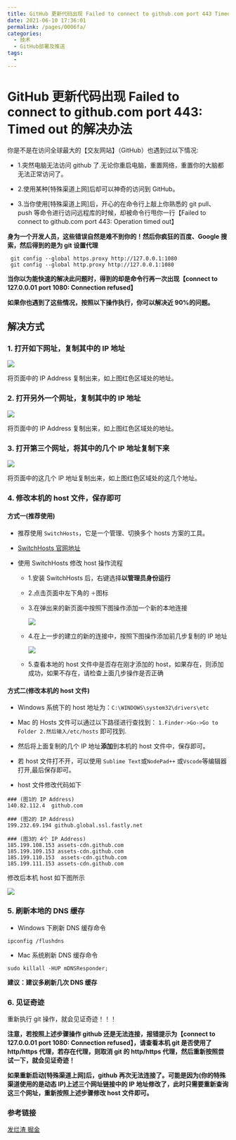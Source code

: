 ```yaml
---
title: GitHub 更新代码出现 Failed to connect to github.com port 443 Timed out 的解决办法
date: 2021-06-10 17:36:01
permalink: /pages/0006fa/
categories:
  - 技术
  - GitHub部署及推送
tags:
  -
---
```


# GitHub 更新代码出现 Failed to connect to github.com port 443: Timed out 的解决办法

你是不是在访问全球最大的【交友网站】（GitHub）也遇到过以下情况:

- 1.突然电脑无法访问 github 了.无论你重启电脑，重置网络，重置你的大脑都无法正常访问了。

- 2.使用某种[特殊渠道上网]后却可以神奇的访问到 GitHub。

- 3.当你使用[特殊渠道上网]后，开心的在命令行上敲上你熟悉的 git pull、push 等命令进行访问远程库的时候，却被命令行甩你一行【Failed to connect to github.com port 443: Operation timed out】

**身为一个开发人员，这些错误自然是难不到你的！然后你疯狂的百度、Google 搜索，然后得到的是为 git 设置代理**

```
 git config --global https.proxy http://127.0.0.1:1080
 git config --global http.proxy http://127.0.0.1:1080
```

**当你以为能快速的解决此问题时，得到的却是命令行再一次出现【connect to 127.0.0.01 port 1080: Connection refused】**

**如果你也遇到了这些情况，按照以下操作执行，你可以解决近 90%的问题。**

<!-- more -->

## 解决方式

### 1. 打开如下网址，复制其中的 IP 地址

![](https://p3-juejin.byteimg.com/tos-cn-i-k3u1fbpfcp/b848bfcfded84d118427442f0fddaa8a~tplv-k3u1fbpfcp-zoom-1.image)

将页面中的 IP Address 复制出来，如上图红色区域处的地址。

### 2. 打开另外一个网址，复制其中的 IP 地址

![](https://p3-juejin.byteimg.com/tos-cn-i-k3u1fbpfcp/88572fb5a32f4c8ba382e04a6d4ba05f~tplv-k3u1fbpfcp-zoom-1.image)

将页面中的 IP Address 复制出来，如上图红色区域处的地址。

### 3. 打开第三个网址，将其中的几个 IP 地址复制下来

![](https://p3-juejin.byteimg.com/tos-cn-i-k3u1fbpfcp/1b3dc2ab61e54211a7f2e28e70749071~tplv-k3u1fbpfcp-zoom-1.image)

将页面中的这几个 IP 地址复制出来，如上图红色区域处的这几个地址。

### 4. 修改本机的 host 文件，保存即可

#### 方式一(推荐使用)

- 推荐使用 `SwitchHosts`，它是一个管理、切换多个 hosts 方案的工具。

- [SwitchHosts 官网地址](https://swh.app/zh/)

- 使用 SwitchHosts 修改 host 操作流程

  - 1.安装 SwitchHosts 后，右键选择**以管理员身份运行**

  - 2.点击页面中左下角的 `＋`图标

  - 3.在弹出来的新页面中按照下图操作添加一个新的本地连接

    ![](https://p3-juejin.byteimg.com/tos-cn-i-k3u1fbpfcp/572294cc4962473ea3d2a443f3f91d92~tplv-k3u1fbpfcp-zoom-1.image)

  - 4.在上一步的建立的新的连接中，按照下图操作添加前几步复制的 IP 地址

    ![](https://p3-juejin.byteimg.com/tos-cn-i-k3u1fbpfcp/72aeee2f14a24f7598b4266ee3e9401f~tplv-k3u1fbpfcp-zoom-1.image)

  - 5.查看本地的 host 文件中是否存在刚才添加的 host，如果存在，则添加成功，如果不存在，请检查上面几步操作是否正确

#### 方式二(修改本机的 host 文件)

- Windows 系统下的 host 地址为：`C:\WINDOWS\system32\drivers\etc`

- Mac 的 Hosts 文件可以通过以下路径进行查找到： `1.Finder->Go->Go to Folder 2.然后输入/etc/hosts` 即可找到.

- 然后将上面复制的几个 IP 地址**添加**到本机的 host 文件中，保存即可。

- 若 host 文件打不开，可以使用 `Sublime Text`或`NodePad++` 或`Vscode`等编辑器打开,最后保存即可。

- host 文件修改代码如下

```
### (图1的 IP Address)
140.82.112.4  github.com

### (图2的 IP Address)
199.232.69.194 github.global.ssl.fastly.net

### (图3的 4个 IP Address)
185.199.108.153 assets-cdn.github.com
185.199.109.153 assets-cdn.github.com
185.199.110.153  assets-cdn.github.com
185.199.111.153 assets-cdn.github.com
```

修改后本机 host 如下图所示

![](https://p3-juejin.byteimg.com/tos-cn-i-k3u1fbpfcp/4cf5d1f6859f4fa088aa90d8a8e8d6f1~tplv-k3u1fbpfcp-zoom-1.image)

### 5. 刷新本地的 DNS 缓存

- Windows 下刷新 DNS 缓存命令

```
ipconfig /flushdns
```

- Mac 系统刷新 DNS 缓存命令

```
sudo killall -HUP mDNSResponder;
```

**建议：建议多刷新几次 DNS 缓存**

### 6. 见证奇迹

重新执行 git 操作，就会见证奇迹！！！

**注意，若按照上述步骤操作 github 还是无法连接，报错提示为【connect to 127.0.0.01 port 1080: Connection refused】，请查看本机 git 是否使用了 http/https 代理，若存在代理，则取消 git 的 http/https 代理，然后重新按照尝试一下，就会见证奇迹！**

**如果重新启动[特殊渠道上网]后，github 再次无法连接了。可能是因为(你的特殊渠道使用的是动态 IP)上述三个网址链接中的 IP 地址修改了，此时只需要重新查询这三个网址，重新按照上述步骤修改 host 文件即可。**

### 参考链接

[发烂渣 掘金](https://juejin.cn/post/6844904193170341896)

